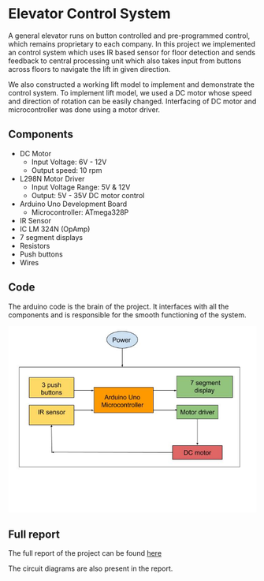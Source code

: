 # Elevator Control System

A general elevator runs on button controlled and pre-programmed control, which remains proprietary to each company. In this project we implemented an control system which uses IR based sensor for floor detection and sends feedback to central processing unit which also takes input from buttons across floors to navigate the lift in given direction. 

We also constructed a working lift model to implement and demonstrate the control system. To implement lift model, we used a DC motor whose speed and direction of rotation can be easily changed. Interfacing of DC motor and microcontroller was done using a motor driver. 

## Components

  - DC Motor
    - Input Voltage: 6V - 12V
    - Output speed: 10 rpm
  - L298N Motor Driver
    - Input Voltage Range: 5V & 12V
    - Output: 5V - 35V DC motor control
  - Arduino Uno Development Board
    - Microcontroller: ATmega328P
  - IR Sensor
  - IC LM 324N (OpAmp)
  - 7 segment displays
  - Resistors
  - Push buttons
  - Wires

## Code

The arduino code is the brain of the project. It interfaces with all the components and is responsible for the smooth functioning of the system. 



![alt text](https://github.com/sarvesh0803/elevator-control-system/blob/master/arduino%20block%20diagram.jpg)

## Full report
The full report of the project can be found [here](https://docs.google.com/document/d/1aA0ZLCcFmAyb32sND_6Gx3rNGVcZOni7nwd56n91Dns/edit?usp=sharing)

The circuit diagrams are also present in the report.
